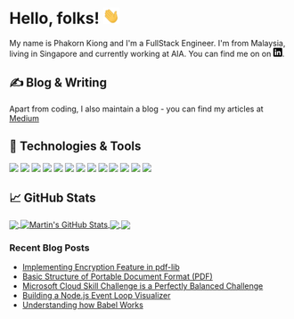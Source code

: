 # Hello, folks! <img src="https://raw.githubusercontent.com/PhakornKiong/PhakornKiong/master/static/wave.gif" width="30px">

My name is Phakorn Kiong and I'm a FullStack Engineer. I'm from Malaysia, living in Singapore and currently working at AIA. You can find me on on [![LinkedIn][2.2]][2].

## &#x270d; Blog & Writing

Apart from coding, I also maintain a blog - you can find my articles at [Medium](https://medium.com/@PhakornKiong)

## 🔧 Technologies & Tools

![](https://img.shields.io/badge/Editor-Visual_Studio_Code-informational?style=flat&logo=visualstudiocode&logoColor=white&color=2bbc8a)
![](https://img.shields.io/badge/Code-Python-informational?style=flat&logo=python&logoColor=white&color=2bbc8a)
![](https://img.shields.io/badge/Code-JavaScript-informational?style=flat&logo=javascript&logoColor=white&color=2bbc8a)
![](https://img.shields.io/badge/Code-TypeScript-informational?style=flat&logo=typescript&logoColor=white&color=2bbc8a)
![](https://img.shields.io/badge/Code-Angular-informational?style=flat&logo=angular&logoColor=white&color=2bbc8a)
![](https://img.shields.io/badge/Runtime-Node.js-informational?style=flat&logo=nodedotjs&logoColor=white&color=2bbc8a)
![](https://img.shields.io/badge/Shell-Bash-informational?style=flat&logo=gnu-bash&logoColor=white&color=2bbc8a)
![](https://img.shields.io/badge/Test-Jest-informational?style=flat&logo=jest&logoColor=white&color=2bbc8a)
![](https://img.shields.io/badge/Tools-MSSQL-informational?style=flat&logo=microsoftsqlserver&logoColor=white&color=2bbc8a)
![](https://img.shields.io/badge/Tools-Docker-informational?style=flat&logo=docker&logoColor=white&color=2bbc8a)
![](https://img.shields.io/badge/Tools-Kubernetes-informational?style=flat&logo=kubernetes&logoColor=white&color=2bbc8a)
![](https://img.shields.io/badge/Cloud-Microsoft_Azure-informational?style=flat&logo=microsoftazure&logoColor=white&color=2bbc8a)
![](https://img.shields.io/badge/CI/CD-Azure_DevOps-informational?style=flat&logo=azuredevops&logoColor=white&color=2bbc8a)

## &#x1f4c8; GitHub Stats

<a href="https://github.com/PhakornKiong/PhakornKiong">
  <img align="center" src="https://github-readme-stats.vercel.app/api/top-langs/?username=PhakornKiong&hide=css,html,tex&title_color=ffffff&text_color=c9cacc&icon_color=2bbc8a&bg_color=1d1f21&langs_count=3" />
</a>
<a href="https://github.com/PhakornKiong/PhakornKiong">
  <img align="center" src="https://github-readme-stats.vercel.app/api?username=PhakornKiong&show_icons=true&line_height=27&include_all_commits&count_private=true&title_color=ffffff&text_color=c9cacc&icon_color=2bbc8a&bg_color=1d1f21" alt="Martin's GitHub Stats" />
</a>

<a href="https://github.com/PhakornKiong/ALS-Context">
  <img align="center" src="https://github-readme-stats.vercel.app/api/pin/?username=PhakornKiong&repo=ALS-Context&title_color=ffffff&text_color=c9cacc&icon_color=2bbc8a&bg_color=1d1f21" />
</a>

<a href="https://github.com/PhakornKiong/Node-EventLoop-Visualizer-Server">
  <img align="center" src="https://github-readme-stats.vercel.app/api/pin/?username=PhakornKiong&repo=Node-EventLoop-Visualizer-Server&title_color=ffffff&text_color=c9cacc&icon_color=2bbc8a&bg_color=1d1f21" />
</a>

### Recent Blog Posts
<!-- BLOG-POST-LIST:START -->
- [Implementing Encryption Feature  in pdf-lib](https://medium.com/aia-sg-techblog/implementing-encryption-feature-in-pdf-lib-112091bce9af?source=rss-d98716de5277------2)
- [Basic Structure of Portable Document Format (PDF)](https://medium.com/aia-sg-techblog/basic-structure-of-portable-document-format-pdf-79db682579c9?source=rss-d98716de5277------2)
- [Microsoft Cloud Skill Challenge is a Perfectly Balanced Challenge](https://medium.com/aia-sg-techblog/microsoft-cloud-skill-challenge-is-a-perfectly-balanced-challenge-da401b12786e?source=rss-d98716de5277------2)
- [Building a Node.js Event Loop Visualizer](https://medium.com/aia-sg-techblog/building-a-node-js-event-loop-visualizer-1c6ec900ee5c?source=rss-d98716de5277------2)
- [Understanding how Babel Works](https://medium.com/aia-sg-techblog/understanding-how-babel-works-d6ca363bce1e?source=rss-d98716de5277------2)
<!-- BLOG-POST-LIST:END -->

<!-- links to social media icons -->

<!-- icons with padding -->

[1.1]: http://i.imgur.com/0o48UoR.png 'github icon with padding'

<!-- icons without padding -->

[1.2]: http://i.imgur.com/9I6NRUm.png 'github icon without padding'
[2.2]: https://raw.githubusercontent.com/PhakornKiong/PhakornKiong/master/static/linkedin-3-16.png 'LinkedIn icon without padding'

<!-- links to social media accounts -->

[1]: https://github.com/PhakornKiong
[2]: https://www.linkedin.com/in/phakorn/

<!-- Resources -->
<!-- Icons: https://simpleicons.org/ -->
<!-- Icons Slug: https://github.com/simple-icons/simple-icons/blob/develop/slugs.md -->
<!-- GitHub Stats: https://github.com/anuraghazra/github-readme-stats -->
<!-- Emojis: https://emojipedia.org/emoji/ -->
<!-- HTML Emojis: https://www.fileformat.info/index.htm -->
<!-- Shields: https://shields.io/ -->
<!-- Awesome GitHub Profile README: https://github.com/abhisheknaiidu/awesome-github-profile-readme -->
